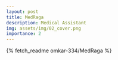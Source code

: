 ```yaml
---
layout: post
title: MedRaga
description: Medical Assistant
img: assets/img/02_cover.png
importance: 2
---
```

{% fetch_readme omkar-334/MedRaga %}